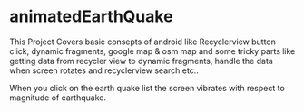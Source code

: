 # animatedEarthQuake

This Project Covers basic consepts of android like Recyclerview button click, dynamic fragments, google map & osm map and
some tricky parts like getting data from recycler view to dynamic fragments, handle the data when screen rotates  and recyclerview search etc..

When you click on the earth quake list the screen vibrates with respect to magnitude of earthquake.


